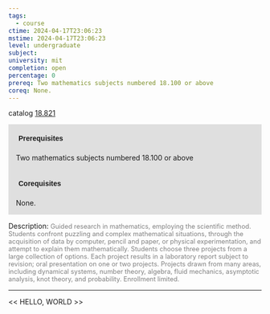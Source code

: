 ```yaml
---
tags:
  - course
ctime: 2024-04-17T23:06:23
mstime: 2024-04-17T23:06:23
level: undergraduate
subject: 
university: mit
completion: open
percentage: 0
prereq: Two mathematics subjects numbered 18.100 or above
coreq: None.
---
```


catalog [18.821](http://student.mit.edu/catalog/m18b.html#18.821)

<span style="display: block; padding: 15px; background-color: rgb(100, 100, 100, 0.2);"><font id="m_prereq1796_0" style="display: block; font-family: Arial, sans-serif; font-weight: bold; padding: 5px">Prerequisites</font><br><span id="prereq1796_0">Two mathematics subjects numbered 18.100 or above</span></span>
<span style="display: block; padding: 15px; background-color: rgb(100, 100, 100, 0.2);"><font id="m_coreq1796_0" style="display: block; font-family: Arial, sans-serif; font-weight: bold; padding: 5px">Corequisites</font><br><span id="coreq1796_0">None.</span></span>

<font style="">Description:</font>
<font style="color: grey; font-size: 0.8rem;">Guided research in mathematics, employing the scientific method. Students confront puzzling and complex mathematical situations, through the acquisition of data by computer, pencil and paper, or physical experimentation, and attempt to explain them mathematically. Students choose three projects from a large collection of options. Each project results in a laboratory report subject to revision; oral presentation on one or two projects. Projects drawn from many areas, including dynamical systems, number theory, algebra, fluid mechanics, asymptotic analysis, knot theory, and probability. Enrollment limited.</font>



---

<< HELLO, WORLD >>
